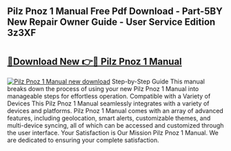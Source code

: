 ## Pilz Pnoz 1 Manual Free Pdf Download - Part-5BY New Repair Owner Guide - User Service Edition 3z3XF

# <h2><a href="http://cf15487.oget.top/?id=Pilz+Pnoz+1+Manual">🔗Download New 👉🔴 Pilz Pnoz 1 Manual</a></h2>

[![Pilz Pnoz 1 Manual new download](https://i.imgur.com/5g1atiW.png)](http://cf15487.oget.top/?id=Pilz+Pnoz+1+Manual)
Step-by-Step Guide This manual breaks down the process of using your new Pilz Pnoz 1 Manual into manageable steps for effortless operation. Compatible with a Variety of Devices This Pilz Pnoz 1 Manual seamlessly integrates with a variety of devices and platforms. Pilz Pnoz 1 Manual comes with an array of advanced features, including geolocation, smart alerts, customizable themes, and multi-device syncing, all of which can be accessed and customized through the user interface. Your Satisfaction is Our Mission Pilz Pnoz 1 Manual. We are dedicated to ensuring your complete satisfaction.
